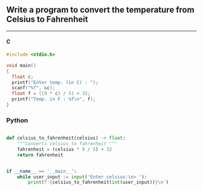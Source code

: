 ## Write a program to convert the temperature from Celsius to Fahrenheit

---

<CodeBlock slots="heading, code" repeat="1" languages="C" />

#### C

```c
#include <stdio.h>

void main()
{
  float c;
  printf("Enter temp. (in C) : ");
  scanf("%f", &c);
  float f = ((9 * c) / 5) + 32;
  printf("Temp. in F : %f\n", f);
}
```


### Python

```python

def celsius_to_fahrenheit(celsius) -> float:
    """Converts celsius to fahrenheit """
    fahrenheit = (celsius * 9 / 5) + 32
    return fahrenheit


if __name__ == '__main__':
    while user_input := input('Enter celsius:\n> '):
        print(f'{celsius_to_fahrenheit(int(user_input))}\n')

```




